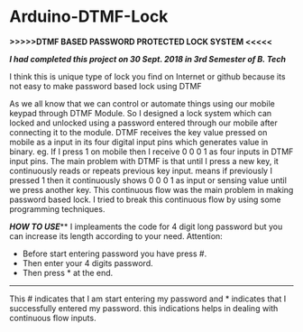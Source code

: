 # Arduino-DTMF-Lock
****>>>>>DTMF BASED PASSWORD PROTECTED LOCK SYSTEM <<<<<****

***I had completed this project on 30 Sept. 2018 in 3rd Semester of B. Tech***

I think this is unique type of lock you find on Internet or github because its not easy to make password based lock using DTMF

As we all know that we can control or automate things using our mobile keypad through DTMF Module.
So I designed a lock system which can locked and unlocked using a password entered through our mobile after connecting it to the module.
DTMF receives the key value pressed on mobile as a input in its four digital input pins which generates value in binary.
eg. If I press 1 on mobile then I receive 0 0 0 1 as four inputs in DTMF input pins.
The main problem with DTMF is that until I press a new key, it continuously reads or repeats previous key input.
means if previously I pressed 1 then it continuously shows 0 0 0 1 as input or sensing value until we press another key.
This continuous flow was the main problem in making password based lock.
I tried to break this continuous flow by using some programming techniques.

***************************************************HOW TO USE*****************************************************
I impleaments the code for 4 digit long password but you can increase its length according to your need.
Attention: 
- Before start entering password you have press #.
- Then enter your 4 digits password.
- Then press * at the end.

**********************************************************************************************************************

This # indicates that I am start entering my password 
and * indicates that I successfully entered my password.
this indications helps in dealing with continuous flow inputs.
